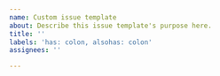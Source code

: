 ```yaml
---
name: Custom issue template
about: Describe this issue template's purpose here.
title: ''
labels: 'has: colon, alsohas: colon'
assignees: ''

---
```



